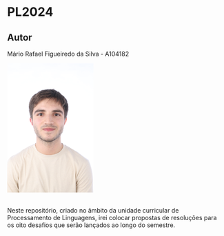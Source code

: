 # PL2024

## Autor
Mário Rafael Figueiredo da Silva - A104182

<img src="foto.JPG" alt="img" width="200">



## 
Neste repositório, criado no âmbito da unidade curricular de Processamento de Linguagens, irei colocar propostas de resoluções para os oito desafios que serão lançados ao longo do semestre.